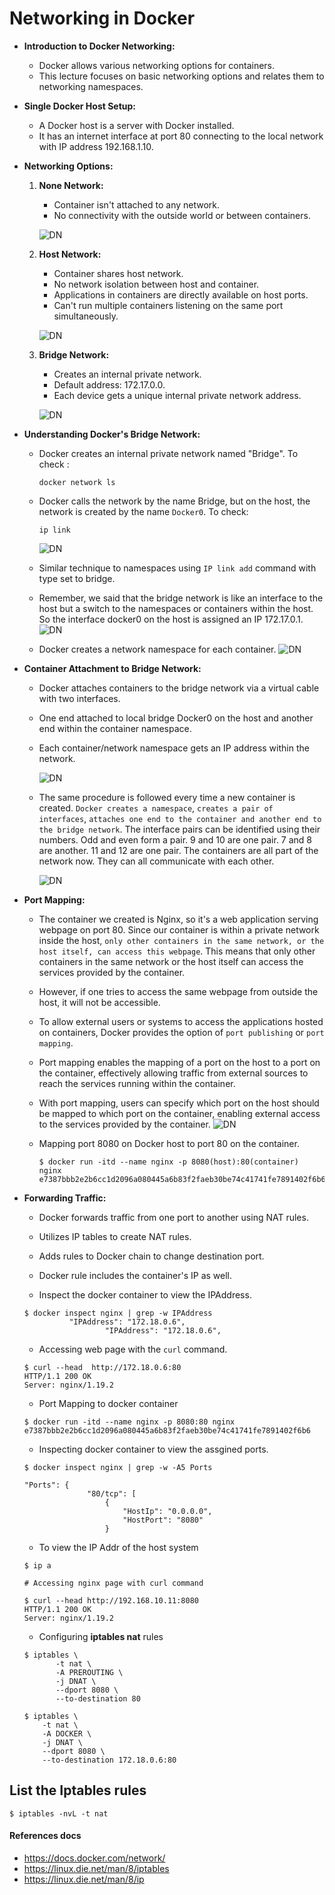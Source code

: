 # Networking in Docker

- **Introduction to Docker Networking:**
  
  - Docker allows various networking options for containers.
  - This lecture focuses on basic networking options and relates them to networking namespaces.
- **Single Docker Host Setup:**
  
  - A Docker host is a server with Docker installed.
  - It has an internet interface at port 80 connecting to the local network with IP address 192.168.1.10.
- **Networking Options:**
  
  1. **None Network:**
     
     - Container isn't attached to any network.
     - No connectivity with the outside world or between containers.
     
     ![DN](../../images/dn.png)
  2. **Host Network:**
     
     - Container shares host network.
     - No network isolation between host and container.
     - Applications in containers are directly available on host ports.
     - Can't run multiple containers listening on the same port simultaneously.
     
     ![DN](../../images/dn1.png)
  3. **Bridge Network:**
     
     - Creates an internal private network.
     - Default address: 172.17.0.0.
     - Each device gets a unique internal private network address.
     
     ![DN](../../images/dn2.png)
- **Understanding Docker's Bridge Network:**
  
  - Docker creates an internal private network named "Bridge". To check :
    
    ```
    docker network ls
    ```
  - Docker calls the network by the name Bridge, but on the host, the network is created by the name `Docker0`. To check:
    
    ```
    ip link
    ```
    
    ![DN](../../images/dn3.png)
  - Similar technique to namespaces using `IP link add` command with type set to bridge.
  - Remember, we said that the bridge network is like an interface to the host but a switch to the namespaces or containers within the host. So the interface docker0 on the host is assigned an IP 172.17.0.1.
    ![DN](../../images/dn4.png)
  - Docker creates a network namespace for each container.
    ![DN](../../images/dn5.png)
- **Container Attachment to Bridge Network:**
  
  - Docker attaches containers to the bridge network via a virtual cable with two interfaces.
  - One end attached to local bridge Docker0 on the host and another end within the container namespace.
  - Each container/network namespace gets an IP address within the network.
    
    ![DN](../../images/dn6.png)
  - The same procedure is followed every time a new container is created. `Docker creates a namespace`, `creates a pair of interfaces`, `attaches one end to the container and another end to the bridge network`. The interface pairs can be identified using their numbers. Odd and even form a pair. 9 and 10 are one pair. 7 and 8 are another. 11 and 12 are one pair. The containers are all part of the network now. They can all communicate with each other.
    
    ![DN](../../images/dn7.png)
- **Port Mapping:**
  
  - The container we created is Nginx, so it's a web application serving webpage on port 80. Since our container is within a private network inside the host, `only other containers in the same network, or the host itself, can access this webpage`. This means that only other containers in the same network or the host itself can access the services provided by the container.
  - However, if one tries to access the same webpage from outside the host, it will not be accessible.
  - To allow external users or systems to access the applications hosted on containers, Docker provides the option of `port publishing` or `port mapping`.
  - Port mapping enables the mapping of a port on the host to a port on the container, effectively allowing traffic from external sources to reach the services running within the container.
  - With port mapping, users can specify which port on the host should be mapped to which port on the container, enabling external access to the services provided by the container.
    ![DN](../../images/dn8.png)
  - Mapping port 8080 on Docker host to port 80 on the container.
    
    ```
    $ docker run -itd --name nginx -p 8080(host):80(container) nginx
    e7387bbb2e2b6cc1d2096a080445a6b83f2faeb30be74c41741fe7891402f6b6
    ```



- **Forwarding Traffic:**
  
  - Docker forwards traffic from one port to another using NAT rules.
  - Utilizes IP tables to create NAT rules.
  - Adds rules to Docker chain to change destination port.
  - Docker rule includes the container's IP as well.


  - Inspect the docker container to view the IPAddress.

  ```
  $ docker inspect nginx | grep -w IPAddress
            "IPAddress": "172.18.0.6",
                    "IPAddress": "172.18.0.6",
  ```

  - Accessing web page with the `curl` command.

  ```
  $ curl --head  http://172.18.0.6:80
  HTTP/1.1 200 OK
  Server: nginx/1.19.2
  ```

  - Port Mapping to docker container

  ```
  $ docker run -itd --name nginx -p 8080:80 nginx
  e7387bbb2e2b6cc1d2096a080445a6b83f2faeb30be74c41741fe7891402f6b6
  ```

  - Inspecting docker container to view the assgined ports.

  ```
  $ docker inspect nginx | grep -w -A5 Ports

  "Ports": {
                "80/tcp": [
                    {
                        "HostIp": "0.0.0.0",
                        "HostPort": "8080"
                    }
  ```

  - To view the IP Addr of the host system

  ```
  $ ip a

  # Accessing nginx page with curl command

  $ curl --head http://192.168.10.11:8080
  HTTP/1.1 200 OK
  Server: nginx/1.19.2
  ```

  - Configuring **iptables nat** rules

  ```
  $ iptables \
         -t nat \
         -A PREROUTING \
         -j DNAT \
         --dport 8080 \
         --to-destination 80
  ```

  ```
  $ iptables \
      -t nat \
      -A DOCKER \
      -j DNAT \
      --dport 8080 \
      --to-destination 172.18.0.6:80
  ```

## List the Iptables rules

```
$ iptables -nvL -t nat
```

#### References docs

- https://docs.docker.com/network/
- https://linux.die.net/man/8/iptables
- https://linux.die.net/man/8/ip

